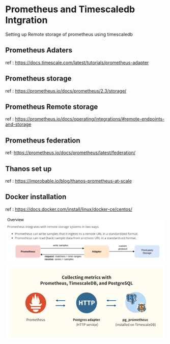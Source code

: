# Prometheus  and Timescaledb Intgration
  Setting up Remote storage of prometheus using timescaledb 

## Prometheus Adaters  

ref : https://docs.timescale.com/latest/tutorials/prometheus-adapter
## Prometheus storage
ref : https://prometheus.io/docs/prometheus/2.3/storage/

## Prometheus Remote storage 
ref : https://prometheus.io/docs/operating/integrations/#remote-endpoints-and-storage

## Prometheus federation
ref: https://prometheus.io/docs/prometheus/latest/federation/

## Thanos set up 

ref : https://improbable.io/blog/thanos-prometheus-at-scale

## Docker installation 
ref : https://docs.docker.com/install/linux/docker-ce/centos/

![Remote storage integrations](/prom-remote-storage.PNG)
 ![How to use TimescaleDB with Prometheus](/timescaledb-prom-setup.PNG)
